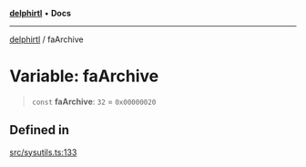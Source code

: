 [**delphirtl**](../README.md) • **Docs**

***

[delphirtl](../globals.md) / faArchive

# Variable: faArchive

> `const` **faArchive**: `32` = `0x00000020`

## Defined in

[src/sysutils.ts:133](https://github.com/chuacw/delphirtl/blob/fec3f5d663dd7c36654525a8693564dece7e3b0d/src/sysutils.ts#L133)
